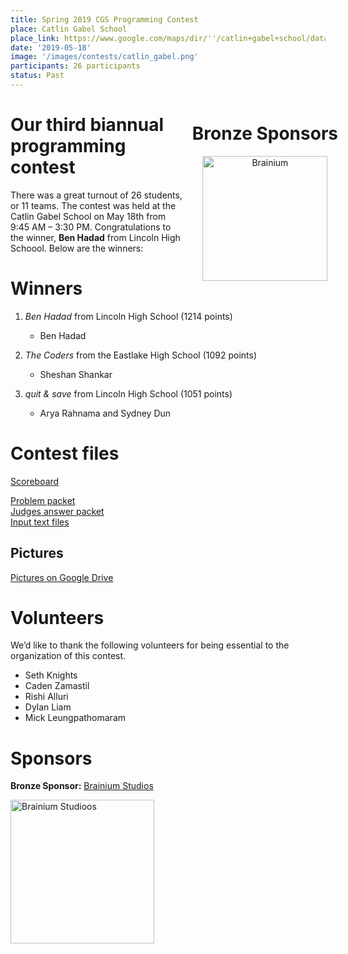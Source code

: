 ```yaml
---
title: Spring 2019 CGS Programming Contest
place: Catlin Gabel School
place_link: https://www.google.com/maps/dir/''/catlin+gabel+school/data=!4m5!4m4!1m0!1m2!1m1!1s0x549509433a879379:0x688f19935355949f?sa=X&ved=2ahUKEwj2kdrV45fdAhXfHTQIHUdLBt0Q9RcwE3oECAcQEw
date: '2019-05-18'
image: '/images/contests/catlin_gabel.png'
participants: 26 participants
status: Past
---
```


<div style="float: right; margin-right: -20px; margin-left: 10px; text-align: center;">
  <h1 style="text-align: left;"><b>Bronze Sponsors</b></h1>
  <a href="http://www.brainiumstudios.com"><img src="/images/partners/brainium.png" alt="Brainium" style="width: 200px;"></a>
</div>

# Our third biannual programming contest

There was a great turnout of 26 students, or 11 teams. The contest was held at the Catlin Gabel School on May 18th from 9:45 AM – 3:30 PM. Congratulations to the winner, **Ben Hadad** from Lincoln High Schoool. Below are the winners:

# Winners

1. _Ben Hadad_  from Lincoln High School (1214 points)

    - Ben Hadad
2. _The Coders_  from the Eastlake High School (1092 points)

    - Sheshan Shankar
3. _quit & save_  from Lincoln High School (1051 points)

    - Arya Rahnama and Sydney Dun


# Contest files

[Scoreboard](https://docs.google.com/spreadsheets/d/1tD_sFDci0lnAg4C4sNOxNmz_31zP_5QErProZ0i0iD4/edit#gid=0)

[Problem packet](https://docs.google.com/document/d/1iVLMorv6arotkuMLd8wNshUAkIrjw7elnPa2ZUnusWU/edit)  
[Judges answer packet](https://docs.google.com/document/d/1pP-AtIZokdp_MYNm_M_8BVDlv8kGiFeFjs9mLkCdYYQ/edit)  
[Input text files](https://slack-redir.net/link?url=https%3A%2F%2Fdrive.google.com%2Fdrive%2Ffolders%2F1P6uYfbE3QcEuOaDrQFj7jlR12lRm7gJ_%3Fusp%3Dsharing)

## Pictures

[Pictures on Google Drive](https://slack-redir.net/link?url=https%3A%2F%2Fphotos.google.com%2Fshare%2FAF1QipPjpEWj3b-4_vf81XSAbhuq0qv6bnGA47LTDeIac72HfScnOJuKYPhKddlr8adZ9A%3Fkey%3Dc3d2czdUYlJMdkhqYlhOMGhpNUFGRWthLWN5SFhn)

# Volunteers

We’d like to thank the following volunteers for being essential to the organization of this contest.

- Seth Knights
- Caden Zamastil
- Rishi Alluri
- Dylan Liam
- Mick Leungpathomaram

# Sponsors

**Bronze Sponsor:** <a href="http://www.brainiumstudios.com">Brainium Studios</a>

<a href="http://www.brainiumstudios.com"><img src="/images/partners/brainium.png" alt="Brainium Studioos" style="width: 230px; margin-right: 20px; display: block;"></a>
